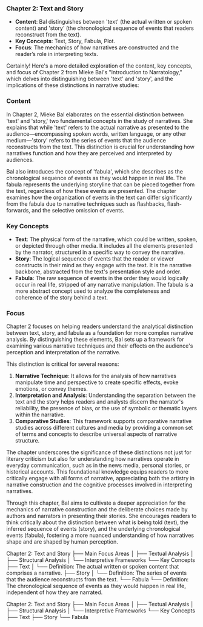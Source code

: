 
### Chapter 2: Text and Story
- **Content**: Bal distinguishes between 'text' (the actual written or spoken content) and 'story' (the chronological sequence of events that readers reconstruct from the text).
- **Key Concepts**: Text, Story, Fabula, Plot.
- **Focus**: The mechanics of how narratives are constructed and the reader’s role in interpreting texts.

Certainly! Here's a more detailed exploration of the content, key concepts, and focus of Chapter 2 from Mieke Bal's "Introduction to Narratology," which delves into distinguishing between 'text' and 'story', and the implications of these distinctions in narrative studies:

### Content
In Chapter 2, Mieke Bal elaborates on the essential distinction between 'text' and 'story,' two fundamental concepts in the study of narratives. She explains that while 'text' refers to the actual narrative as presented to the audience—encompassing spoken words, written language, or any other medium—'story' refers to the series of events that the audience reconstructs from the text. This distinction is crucial for understanding how narratives function and how they are perceived and interpreted by audiences.

Bal also introduces the concept of 'fabula', which she describes as the chronological sequence of events as they would happen in real life. The fabula represents the underlying storyline that can be pieced together from the text, regardless of how these events are presented. The chapter examines how the organization of events in the text can differ significantly from the fabula due to narrative techniques such as flashbacks, flash-forwards, and the selective omission of events.

### Key Concepts
- **Text**: The physical form of the narrative, which could be written, spoken, or depicted through other media. It includes all the elements presented by the narrator, structured in a specific way to convey the narrative.
- **Story**: The logical sequence of events that the reader or viewer constructs in their mind as they engage with the text. It is the narrative backbone, abstracted from the text's presentation style and order.
- **Fabula**: The raw sequence of events in the order they would logically occur in real life, stripped of any narrative manipulation. The fabula is a more abstract concept used to analyze the completeness and coherence of the story behind a text.

### Focus
Chapter 2 focuses on helping readers understand the analytical distinction between text, story, and fabula as a foundation for more complex narrative analysis. By distinguishing these elements, Bal sets up a framework for examining various narrative techniques and their effects on the audience's perception and interpretation of the narrative.

This distinction is critical for several reasons:
1. **Narrative Technique**: It allows for the analysis of how narratives manipulate time and perspective to create specific effects, evoke emotions, or convey themes.
2. **Interpretation and Analysis**: Understanding the separation between the text and the story helps readers and analysts discern the narrator's reliability, the presence of bias, or the use of symbolic or thematic layers within the narrative.
3. **Comparative Studies**: This framework supports comparative narrative studies across different cultures and media by providing a common set of terms and concepts to describe universal aspects of narrative structure.

The chapter underscores the significance of these distinctions not just for literary criticism but also for understanding how narratives operate in everyday communication, such as in the news media, personal stories, or historical accounts. This foundational knowledge equips readers to more critically engage with all forms of narrative, appreciating both the artistry in narrative construction and the cognitive processes involved in interpreting narratives.

Through this chapter, Bal aims to cultivate a deeper appreciation for the mechanics of narrative construction and the deliberate choices made by authors and narrators in presenting their stories. She encourages readers to think critically about the distinction between what is being told (text), the inferred sequence of events (story), and the underlying chronological events (fabula), fostering a more nuanced understanding of how narratives shape and are shaped by human perception.


Chapter 2: Text and Story
├── Main Focus Areas
│   ├── Textual Analysis
│   ├── Structural Analysis
│   └── Interpretive Frameworks
└── Key Concepts
    ├── Text
    │   └── Definition: The actual written or spoken content that comprises a narrative.
    ├── Story
    │   └── Definition: The series of events that the audience reconstructs from the text.
    └── Fabula
        └── Definition: The chronological sequence of events as they would happen in real life, independent of how they are narrated.



Chapter 2: Text and Story
├── Main Focus Areas
│   ├── Textual Analysis
│   ├── Structural Analysis
│   └── Interpretive Frameworks
└── Key Concepts
    ├── Text
    ├── Story
    └── Fabula